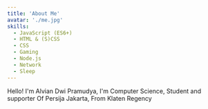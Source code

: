 ```yaml
---
title: 'About Me'
avatar: './me.jpg'
skills:
  - JavaScript (ES6+)
  - HTML & (S)CSS
  - CSS
  - Gaming	
  - Node.js
  - Network
  - Sleep
---
```


Hello! I'm Alvian Dwi Pramudya, I'm Computer Science, Student and supporter Of Persija Jakarta, From Klaten Regency